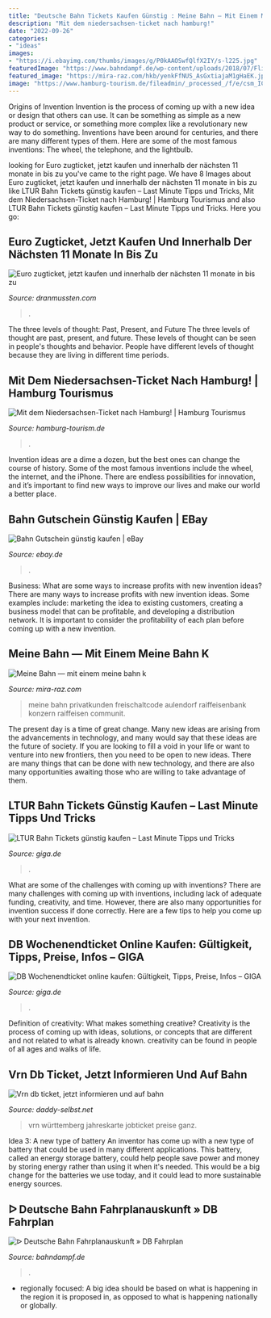 ```yaml
---
title: "Deutsche Bahn Tickets Kaufen Günstig : Meine Bahn — Mit Einem Meine Bahn K"
description: "Mit dem niedersachsen-ticket nach hamburg!"
date: "2022-09-26"
categories:
- "ideas"
images:
- "https://i.ebayimg.com/thumbs/images/g/P0kAAOSwfQlfX2IY/s-l225.jpg"
featuredImage: "https://www.bahndampf.de/wp-content/uploads/2018/07/Flixtrain-Gutschein-Rabatt-768x515.jpg"
featured_image: "https://mira-raz.com/hkb/yenkFfNUS_AsGxtiajaM1gHaEK.jpg"
image: "https://www.hamburg-tourism.de/fileadmin/_processed_/f/e/csm_IC_Rapsfeld-Niedersachsen-Ticket_C-2016-Deutsche-Bahn-AG-Georg-Wagner_c5e7c138a6.jpg"
---
```



Origins of Invention
Invention is the process of coming up with a new idea or design that others can use. It can be something as simple as a new product or service, or something more complex like a revolutionary new way to do something. Inventions have been around for centuries, and there are many different types of them. Here are some of the most famous inventions: The wheel, the telephone, and the lightbulb.

	

		
looking for Euro zugticket, jetzt kaufen und innerhalb der nächsten 11 monate in bis zu you've came to the right page. We have 8 Images about Euro zugticket, jetzt kaufen und innerhalb der nächsten 11 monate in bis zu like LTUR Bahn Tickets günstig kaufen – Last Minute Tipps und Tricks, Mit dem Niedersachsen-Ticket nach Hamburg! | Hamburg Tourismus and also LTUR Bahn Tickets günstig kaufen – Last Minute Tipps und Tricks. Here you go:
		
    
## Euro Zugticket, Jetzt Kaufen Und Innerhalb Der Nächsten 11 Monate In Bis Zu

<img loading=lazy src="https://dranmussten.com/bsg/J99BOWPJ-Z14vGTYFJfeUgHaEK.jpg" onerror="this.onerror=null;this.src='https://tse4.mm.bing.net/th?id=OIP.OkA_iw8BJn7nJ27VurlLGQAAAA&amp;pid=15.1';" alt="Euro zugticket, jetzt kaufen und innerhalb der nächsten 11 monate in bis zu">

_Source: dranmussten.com_

>. 

	

The three levels of thought: Past, Present, and Future
The three levels of thought are past, present, and future. These levels of thought can be seen in people's thoughts and behavior. People have different levels of thought because they are living in different time periods.

    
## Mit Dem Niedersachsen-Ticket Nach Hamburg! | Hamburg Tourismus

<img loading=lazy src="https://www.hamburg-tourism.de/fileadmin/_processed_/f/e/csm_IC_Rapsfeld-Niedersachsen-Ticket_C-2016-Deutsche-Bahn-AG-Georg-Wagner_c5e7c138a6.jpg" onerror="this.onerror=null;this.src='https://tse4.mm.bing.net/th?id=OIP.mhbBAXOC1_s1CFEzKtDDhQHaBi&amp;pid=15.1';" alt="Mit dem Niedersachsen-Ticket nach Hamburg! | Hamburg Tourismus">

_Source: hamburg-tourism.de_

>. 

	

Invention ideas are a dime a dozen, but the best ones can change the course of history. Some of the most famous inventions include the wheel, the internet, and the iPhone. There are endless possibilities for innovation, and it’s important to find new ways to improve our lives and make our world a better place.

    
## Bahn Gutschein Günstig Kaufen | EBay

<img loading=lazy src="https://i.ebayimg.com/thumbs/images/g/P0kAAOSwfQlfX2IY/s-l225.jpg" onerror="this.onerror=null;this.src='https://tse1.mm.bing.net/th?id=OIP.asQxqZQXWM4YceuRzStamgAAAA&amp;pid=15.1';" alt="Bahn Gutschein günstig kaufen | eBay">

_Source: ebay.de_

>. 

	

Business: What are some ways to increase profits with new invention ideas?
There are many ways to increase profits with new invention ideas. Some examples include: marketing the idea to existing customers, creating a business model that can be profitable, and developing a distribution network. It is important to consider the profitability of each plan before coming up with a new invention.

    
## Meine Bahn — Mit Einem Meine Bahn K

<img loading=lazy src="https://mira-raz.com/hkb/yenkFfNUS_AsGxtiajaM1gHaEK.jpg" onerror="this.onerror=null;this.src='https://tse1.mm.bing.net/th?id=OIP.PTZ_OJl9TVDK-FuKOlsNPQAAAA&amp;pid=15.1';" alt="Meine Bahn — mit einem meine bahn k">

_Source: mira-raz.com_

>meine bahn privatkunden freischaltcode aulendorf raiffeisenbank konzern raiffeisen communit. 

	

The present day is a time of great change. Many new ideas are arising from the advancements in technology, and many would say that these ideas are the future of society. If you are looking to fill a void in your life or want to venture into new frontiers, then you need to be open to new ideas. There are many things that can be done with new technology, and there are also many opportunities awaiting those who are willing to take advantage of them.

    
## LTUR Bahn Tickets Günstig Kaufen – Last Minute Tipps Und Tricks

<img loading=lazy src="https://static.giga.de/wp-content/uploads/2014/03/ltur-bahn-ticket-rcm850x478u.jpg" onerror="this.onerror=null;this.src='https://tse3.mm.bing.net/th?id=OIP.m7jLMcj4DLzV8lFDZd6EDQHaEK&amp;pid=15.1';" alt="LTUR Bahn Tickets günstig kaufen – Last Minute Tipps und Tricks">

_Source: giga.de_

>. 

	

What are some of the challenges with coming up with inventions?
There are many challenges with coming up with inventions, including lack of adequate funding, creativity, and time. However, there are also many opportunities for invention success if done correctly. Here are a few tips to help you come up with your next invention.

    
## DB Wochenendticket Online Kaufen: Gültigkeit, Tipps, Preise, Infos – GIGA

<img loading=lazy src="https://static.giga.de/wp-content/uploads/2014/05/db-ticket-kaufen-rcm992x540.jpg" onerror="this.onerror=null;this.src='https://tse2.mm.bing.net/th?id=OIP.g7ivdJ9sAYMwBzJpXFSeOQHaEC&amp;pid=15.1';" alt="DB Wochenendticket online kaufen: Gültigkeit, Tipps, Preise, Infos – GIGA">

_Source: giga.de_

>. 

	

Definition of creativity: What makes something creative?
Creativity is the process of coming up with ideas, solutions, or concepts that are different and not related to what is already known. creativity can be found in people of all ages and walks of life.

    
## Vrn Db Ticket, Jetzt Informieren Und Auf Bahn

<img loading=lazy src="https://daddy-selbst.net/vuy/mlsqG1BnR2n_dv_K3IdPrQHaNK.jpg" onerror="this.onerror=null;this.src='https://tse4.mm.bing.net/th?id=OIP.42XPfrtmxmOxcg6tei784gAAAA&amp;pid=15.1';" alt="Vrn db ticket, jetzt informieren und auf bahn">

_Source: daddy-selbst.net_

>vrn württemberg jahreskarte jobticket preise ganz. 

	

Idea 3: A new type of battery
An inventor has come up with a new type of battery that could be used in many different applications. This battery, called an energy storage battery, could help people save power and money by storing energy rather than using it when it's needed. This would be a big change for the batteries we use today, and it could lead to more sustainable energy sources.

    
## ᐅ Deutsche Bahn Fahrplanauskunft » DB Fahrplan

<img loading=lazy src="https://www.bahndampf.de/wp-content/uploads/2018/07/Flixtrain-Gutschein-Rabatt-768x515.jpg" onerror="this.onerror=null;this.src='https://tse2.mm.bing.net/th?id=OIP.j9tge59eeExtyU2t6VWKJAHaE9&amp;pid=15.1';" alt="ᐅ Deutsche Bahn Fahrplanauskunft » DB Fahrplan">

_Source: bahndampf.de_

>. 

	

- regionally focused: A big idea should be based on what is happening in the region it is proposed in, as opposed to what is happening nationally or globally.

